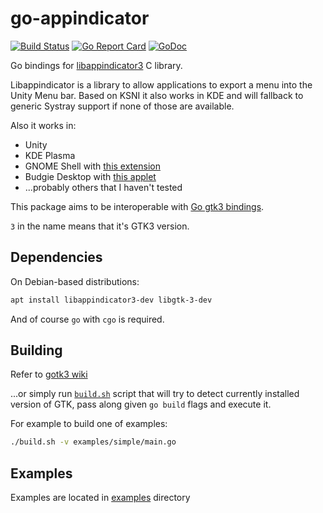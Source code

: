 # go-appindicator

[![Build Status](https://api.cirrus-ci.com/github/dawidd6/go-appindicator.svg)](https://cirrus-ci.com/github/dawidd6/go-appindicator)
[![Go Report Card](https://goreportcard.com/badge/github.com/dawidd6/go-appindicator)](https://goreportcard.com/report/github.com/dawidd6/go-appindicator)
[![GoDoc](https://godoc.org/github.com/dawidd6/go-appindicator?status.svg)](https://godoc.org/github.com/dawidd6/go-appindicator)

Go bindings for [libappindicator3](https://launchpad.net/libappindicator) C library.

Libappindicator is a library to allow applications to export a menu into the Unity Menu bar.
Based on KSNI it also works in KDE and will fallback to generic Systray support if none of those are available.

Also it works in:
 - Unity
 - KDE Plasma
 - GNOME Shell with [this extension](https://github.com/ubuntu/gnome-shell-extension-appindicator)
 - Budgie Desktop with [this applet](https://github.com/UbuntuBudgie/budgie-indicator-applet)
 - ...probably others that I haven't tested

This package aims to be interoperable with [Go gtk3 bindings](https://github.com/gotk3/gotk3).

`3` in the name means that it's GTK3 version.

 ## Dependencies
 
On Debian-based distributions:

```bash
apt install libappindicator3-dev libgtk-3-dev
```

And of course `go` with `cgo` is required.

## Building

Refer to [gotk3 wiki](https://github.com/gotk3/gotk3/wiki)

...or simply run [`build.sh`](./build.sh) script that will try to detect
currently installed version of GTK, pass along given `go build` flags
and execute it.

For example to build one of examples:

```bash
./build.sh -v examples/simple/main.go
```

## Examples

Examples are located in [examples](./examples) directory